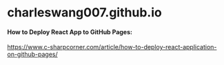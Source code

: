 # charleswang007.github.io

#### How to Deploy React App to GitHub Pages: 
https://www.c-sharpcorner.com/article/how-to-deploy-react-application-on-github-pages/
